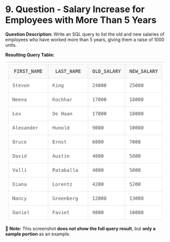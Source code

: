 # 9. Question - Salary Increase for Employees with More Than 5 Years

**Question Description:**
Write an SQL query to list the old and new salaries of employees who have worked more than 5 years, giving them a raise of 1000 units.

**Resulting Query Table:**

![alt text](/Sql-ScreenShots/ScreenShot_09.png)

📌 **Note:** This screenshot **does not show the full query result**, but **only a sample portion** as an example.